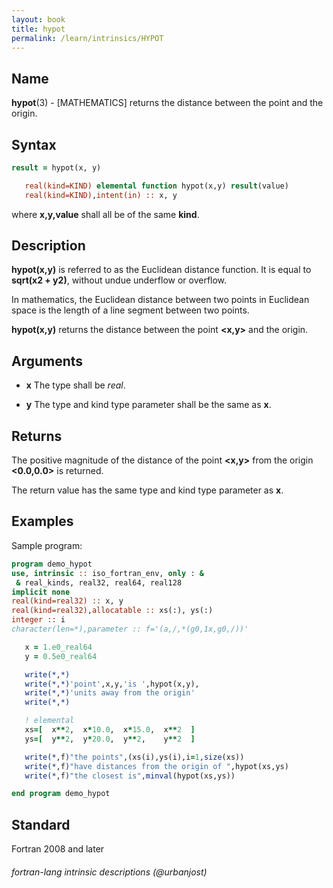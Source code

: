 ```yaml
---
layout: book
title: hypot
permalink: /learn/intrinsics/HYPOT
---
```

## __Name__

__hypot__(3) - \[MATHEMATICS\] returns the distance between the point and the origin.

## __Syntax__
```fortran
result = hypot(x, y)

   real(kind=KIND) elemental function hypot(x,y) result(value)
   real(kind=KIND),intent(in) :: x, y
```
   where __x,y,value__ shall all be of the same __kind__.

## __Description__

__hypot(x,y)__ is referred to as the Euclidean distance function. It is equal to
__sqrt(x**2 + y**2)__, without undue underflow or overflow.

In mathematics, the Euclidean distance between two points in Euclidean
space is the length of a line segment between two points.
 
__hypot(x,y)__ returns the distance between the point __<x,y>__ and the origin.


## __Arguments__

  - __x__
    The type shall be _real_.

  - __y__
    The type and kind type parameter shall be the same as __x__.

## __Returns__

The positive magnitude of the distance of the point __<x,y>__ from the
origin __<0.0,0.0>__ is returned.

The return value has the same type and kind type parameter as __x__.

## __Examples__

Sample program:

```fortran
program demo_hypot
use, intrinsic :: iso_fortran_env, only : &
 & real_kinds, real32, real64, real128
implicit none
real(kind=real32) :: x, y 
real(kind=real32),allocatable :: xs(:), ys(:)
integer :: i
character(len=*),parameter :: f='(a,/,*(g0,1x,g0,/))'

   x = 1.e0_real64
   y = 0.5e0_real64

   write(*,*)
   write(*,*)'point',x,y,'is ',hypot(x,y),
   write(*,*)'units away from the origin'
   write(*,*)

   ! elemental
   xs=[  x**2,  x*10.0,  x*15.0,  x**2  ]
   ys=[  y**2,  y*20.0,  y**2,    y**2  ]

   write(*,f)"the points",(xs(i),ys(i),i=1,size(xs))
   write(*,f)"have distances from the origin of ",hypot(xs,ys)
   write(*,f)"the closest is",minval(hypot(xs,ys))

end program demo_hypot
```
## __Standard__

Fortran 2008 and later

###### fortran-lang intrinsic descriptions (@urbanjost)
